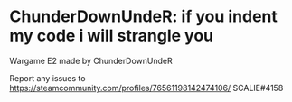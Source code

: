 # ChunderDownUndeR: if you indent my code i will strangle you
Wargame E2 made by ChunderDownUndeR

Report any issues to 
https://steamcommunity.com/profiles/76561198142474106/
SCALIE#4158
